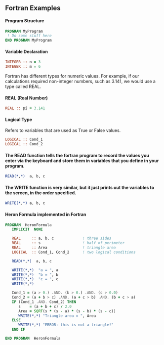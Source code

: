## Fortran Examples

#### Program Structure
``` fortran 
PROGRAM MyProgram
 ! Do some stuff here
END PROGRAM MyProgram
```

#### Variable Declaration
``` fortran
INTEGER :: n = 3
INTEGER :: m = 6
```
Fortran has different types for numeric values. For example, if our calculations required non-integer numbers, such as 3.141, we would use a type called REAL.

#### REAL (Real Number)
``` fortran 
REAL :: pi = 3.141
```

#### Logical Type
Refers to variables that are used as True or False values.
``` fortran 
LOGICAL :: Cond_1
LOGICAL :: Cond_2
```

#### The READ function tells the fortran program to record the values you enter via the keyboard and store them in variables that you define in your program.
``` fortran 
READ(*,*)  a, b, c
````
#### The WRITE function is very similar, but it just prints out the variables to the screen, in the order specified.
``` fortran 
WRITE(*,*) a, b, c
```
#### Heron Formula implemented in Fortran
``` fortran
PROGRAM  HeronFormula
   IMPLICIT  NONE

   REAL     :: a, b, c             ! three sides
   REAL     :: s                   ! half of perimeter
   REAL     :: Area                ! triangle area
   LOGICAL  :: Cond_1, Cond_2      ! two logical conditions

   READ(*,*)  a, b, c

   WRITE(*,*)  "a = ", a
   WRITE(*,*)  "b = ", b
   WRITE(*,*)  "c = ", c
   WRITE(*,*)

   Cond_1 = (a > 0.) .AND. (b > 0.) .AND. (c > 0.0)
   Cond_2 = (a + b > c) .AND. (a + c > b) .AND. (b + c > a)
   IF (Cond_1 .AND. Cond_2) THEN
      s    = (a + b + c) / 2.0
      Area = SQRT(s * (s - a) * (s - b) * (s - c))
      WRITE(*,*) "Triangle area = ", Area
   ELSE
      WRITE(*,*) "ERROR: this is not a triangle!"
   END IF

END PROGRAM  HeronFormula
```
